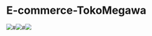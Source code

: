 # E-commerce-TokoMegawa
![](https://i.ibb.co/pbmCMHW/HOME.png)#![](https://i.ibb.co/gP4LKtZ/My-Cart.png)#![](https://i.ibb.co/pbXvnW8/Details-Products.png)

